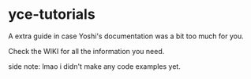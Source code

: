 # yce-tutorials
A extra guide in case Yoshi's documentation was a bit too much for you.

Check the WIKI for all the information you need.

side note: lmao i didn't make any code examples yet.
